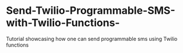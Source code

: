 # Send-Twilio-Programmable-SMS-with-Twilio-Functions-
Tutorial showcasing how one can send programmable sms using Twilio functions
